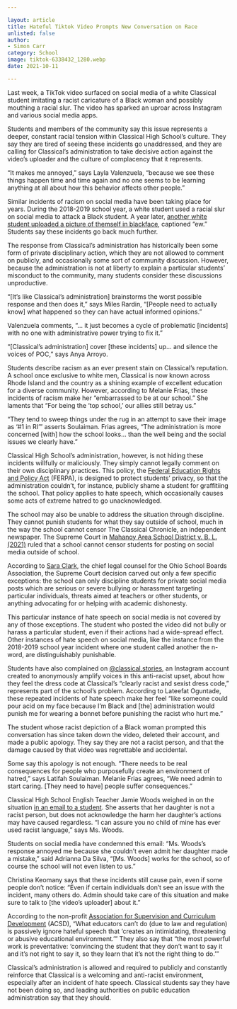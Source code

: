 ```yaml
---

layout: article
title: Hateful Tiktok Video Prompts New Conversation on Race
unlisted: false
author:
- Simon Carr
category: School
image: tiktok-6338432_1280.webp
date: 2021-10-11

---
```


Last week, a TikTok video surfaced on social media of a white Classical student imitating  a racist caricature of a Black woman and possibly mouthing a racial slur. The video has sparked an uproar across Instagram and various social media apps. 

Students and members of the community say this issue represents a deeper, constant racial tension within Classical High School’s culture. They say they are tired of seeing these incidents go unaddressed, and they are calling for Classical’s administration to take decisive action against the video’s uploader and the culture of complacency that it represents.

“It makes me annoyed,” says Layla Valenzuela, “because we see these things happen time and time again and no one seems to be learning anything at all about how this behavior affects other people.”

Similar incidents of racism on social media have been taking place for years. During the 2018-2019 school year, a white student used a racial slur on social media to attack a Black student. A year later, [another white student uploaded a picture of themself in blackface](https://classicalchronicle.org/article/racism-at-classical), captioned “ew.” Students say these incidents go back much further.

The response from Classical’s administration has historically been some form of private disciplinary action, which they are not allowed to comment on publicly, and occasionally some sort of community discussion. However, because the administration is not at liberty to explain a particular students’ misconduct to the community, many students consider these discussions unproductive.

“[It’s like Classical’s administration] brainstorms the worst possible response and then does it,” says Miles Rardin, “[People need to actually know] what happened so they can have actual informed opinions.”

Valenzuela comments, “... it just becomes a cycle of problematic [incidents] with no one with administrative power trying to fix it.”

“[Classical’s administration] cover [these incidents] up… and silence the voices of POC,” says Anya Arroyo.

Students describe racism as an ever present stain on Classical’s reputation. A school once exclusive to white men, Classical is now known across Rhode Island and the country as a shining example of excellent education for a diverse community. However, according to Melanie Frias, these incidents of racism make her “embarrassed to be at our school.” She laments that “For being the ‘top school,’ our allies still betray us.”

“They tend to sweep things under the rug in an attempt to save their image as ‘#1 in RI’” asserts Soulaiman. Frias agrees, “The administration is more concerned [with] how the school looks… than the well being and the social issues we clearly have.”

Classical High School’s administration, however, is not hiding these incidents willfully or maliciously. They simply cannot legally comment on their own disciplinary practices. This policy, the [Federal Education Rights and Policy Act](https://www2.ed.gov/policy/gen/guid/fpco/ferpa/index.html) (FERPA), is designed to protect students’ privacy, so that the administration couldn’t, for instance, publicly shame a student for graffitiing the school. That policy applies to hate speech, which occasionally causes some acts of extreme hatred to go unacknowledged.

The school may also be unable to address the situation through discipline. They cannot punish students for what they say outside of school, much in the way the school cannot censor The Classical Chronicle, an independent newspaper. The Supreme Court in [Mahanoy Area School District v. B. L. (2021)](https://www.supremecourt.gov/opinions/20pdf/20-255_g3bi.pdf) ruled that a school cannot censor students for posting on social media outside of school. 

According to [Sara Clark](https://www.google.com/amp/s/www.natlawreview.com/article/new-free-speech-rules-schools-snapchat-assessing-supreme-court-decision%3Famp), the chief legal counsel for the Ohio School Boards Association, the Supreme Court decision carved out only a few specific exceptions: the school can only discipline students for private social media posts which are serious or severe bullying or harassment targeting particular individuals, threats aimed at teachers or other students, or anything advocating for or helping with academic dishonesty.

This particular instance of hate speech on social media is not covered by any of those exceptions. The student who posted the video did not bully or harass a particular student, even if their actions had a wide-spread effect. Other instances of hate speech on social media, like the instance from the  2018-2019 school year incident where one student called another the n-word, are distinguishably punishable.

Students have also complained on [@classical.stories](https://www.instagram.com/classical.stories/), an Instagram account created to anonymously amplify voices in this anti-racist upset, about how they feel the dress code at Classical’s “clearly racist and sexist dress code,” represents part of the school’s problem. According to Lateefat Oguntade, these repeated incidents of hate speech make her feel “like someone could pour acid on my face because I’m Black and [the] administration would punish me for wearing a bonnet before punishing the racist who hurt me.”

The student whose racist depiction of a Black woman prompted this conversation has since taken down the video, deleted their account, and made a public apology. They say they are not a racist person, and that the damage caused by that video was regrettable and accidental.

Some say this apology is not enough. “There needs to be real consequences for people who purposefully create an environment of hatred,” says Latifah Soulaiman. Melanie Frias agrees, “We need admin to start caring. [They need to have] people suffer consequences.”

Classical High School English Teacher Jamie Woods weighed in on the situation [in an email to a student](https://classicalchronicle.org/article/ms-woods-email). She asserts that her daughter is not a racist person, but does not acknowledge the harm her daughter’s actions may have caused regardless. “I can assure you no child of mine has ever used racist language,” says Ms. Woods. 

Students on social media have condemned this email: “Ms. Woods’s response annoyed me because she couldn’t even admit her daughter made a mistake,” said Adrianna Da Silva, “[Ms. Woods] works for the school, so of course the school will not even listen to us.”

Christina Keomany says that these incidents still cause pain, even if some people don’t notice: “Even if certain individuals don’t see an issue with the incident, many others do. Admin should take care of this situation and make sure to talk to [the video’s uploader] about it.”

According to the non-profit [Association for Supervision and Curriculum Development](https://www.ascd.org/blogs/responding-to-hateful-speech-in-schools) (ACSD),  “What educators can’t do (due to law and regulation) is passively ignore hateful speech that ‘creates an intimidating, threatening or abusive educational environment.’” They also say that “the most powerful work is preventative: ‘convincing the student that they don’t want to say it and it’s not right to say it, so they learn that it’s not the right thing to do.’”

Classical’s administration is allowed and required to publicly and constantly reinforce that Classical is a welcoming and anti-racist environment, especially after an incident of hate speech. Classical students say they have not been doing so, and leading authorities on public education administration say that they should.




